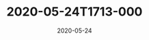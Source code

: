 ---
date: 2020-05-24
title: 2020-05-24T1713-000
hero: 2020/2020-05-24T1713-000.jpeg

# briefly describe the image…
alt: ''

# insert the closed caption text after the three-dash break…
# (include line-breaks, punctuation, and capitalization)
---